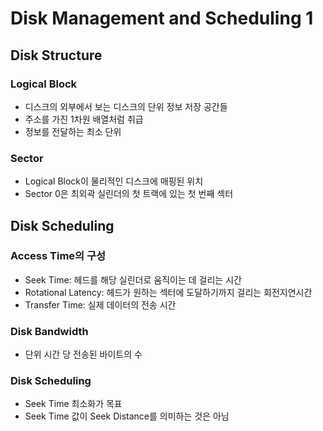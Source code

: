 # Disk Management and Scheduling 1

## Disk Structure

### Logical Block

* 디스크의 외부에서 보는 디스크의 단위 정보 저장 공간들
* 주소를 가진 1차원 배열처럼 취급
* 정보를 전달하는 최소 단위

### Sector

* Logical Block이 물리적인 디스크에 매핑된 위치
* Sector 0은 최외곽 실린더의 첫 트랙에 있는 첫 번째 섹터

## Disk Scheduling

### Access Time의 구성

* Seek Time: 헤드를 해당 실린더로 움직이는 데 걸리는 시간
* Rotational Latency: 헤드가 원하는 섹터에 도달하기까지 걸리는 회전지연시간
* Transfer Time: 실제 데이터의 전송 시간

### Disk Bandwidth

* 단위 시간 당 전송된 바이트의 수

### Disk Scheduling

* Seek Time 최소화가 목표
* Seek Time 값이 Seek Distance를 의미하는 것은 아님
